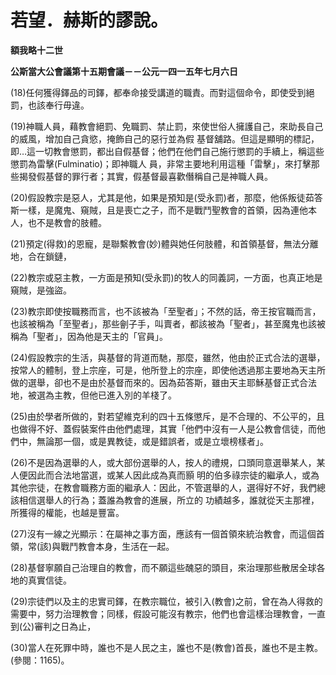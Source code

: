 # 若望．赫斯的謬說。


**額我略十二世**

**公斯當大公會議第十五期會議－－公元一四一五年七月六日**





(18)任何獲得鐸品的司鐸，都奉命接受講道的職責。而對這個命令，即使受到絕罰，也該奉行毋違。

(19)神職人員，藉教會絕罰、免職罰、禁止罰，來使世俗人擁護自己，來助長自己的威風，增加自己貪慾，掩飾自己的惡行並為假
基督舖路。但這是顯明的標記，即…這一切教會懲罰，都出自假基督；他們在他們自己施行懲罰的手續上，稱這些懲罰為雷擊(Fulminatio)；即神職人
員，非常主要地利用這種「雷擊」，來打擊那些揭發假基督的罪行者；其實，假基督最喜歡僭稱自己是神職人員。

(20)假設教宗是惡人，尤其是他，如果是預知是(受永罰)者，那麼，他係叛徒茹答斯一樣，是魔鬼、窺賊，且是喪亡之子，而不是戰鬥聖教會的首領，因為連他本人，也不是教會的肢體。

(21)預定(得救)的恩寵，是聯繫教會(妙)體與她任何肢體，和首領基督，無法分離地，合在鎖鏈，

(22)教宗或惡主教，一方面是預知(受永罰)的牧人的同義詞，一方面，也真正地是窺賊，是強盜。

(23)教宗即使按職務而言，也不該被為「至聖者」；不然的話，帝王按官職而言，也該被稱為「至聖者」，那些劊子手，叫賣者，都該被為「聖者」，甚至魔鬼也該被稱為「聖者」，因為他是天主的「官員」。

(24)假設教宗的生活，與基督的背道而馳，那麼，雖然，他由於正式合法的選舉，按常人的體制，登上宗座，可是，他所登上的宗座，即使他透過那主要地為天主所做的選舉，卻也不是由於基督而來的。因為茹答斯，雖由天主耶穌基督正式合法地，被選為主教，但他已進入別的羊棧了。

(25)由於學者所做的，對若望維克利的四十五條懲斥，是不合理的、不公平的，且也做得不好、蓋假裝案件由他們處理，其實「他們中沒有一人是公教會信徒，而他們中，無論那一個，或是異教徒，或是錯誤者，或是立壞榜樣者」。

(26)不是因為選舉的人，或大部份選舉的人，按人的禮規，口頭同意選舉某人，某人便因此而合法地當選，或某人因此成為真而顥
明的伯多祿宗徒的繼承人，或為其他宗徒，在教會職務方面的繼承人：因此，不管選舉的人，選得好不好，我們總該相信選舉人的行為；蓋誰為教會的進展，所立的
功績越多，誰就從天主那裡，所獲得的權能，也越是豐富。

(27)沒有一線之光顯示：在屬神之事方面，應該有一個首領來統治教會，而這個首領，常(該)與戰鬥教會本身，生活在一起。

(28)基督寧願自己治理自的教會，而不願這些醜惡的頭目，來治理那些散居全球各地的真實信徒。

(29)宗徒們以及主的忠實司鐸，在教宗職位，被引入(教會)之前，曾在為人得救的需要中，努力治理教會；同樣，假設可能沒有教宗，他們也會這樣治理教會，一直到(公)審判之日為止，

(30)當人在死罪中時，誰也不是人民之主，誰也不是(教會)首長，誰也不是主教。(參閱：1165)。

